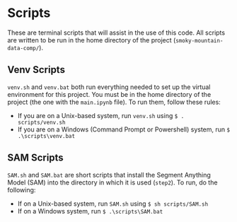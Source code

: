 # Scripts
These are terminal scripts that will assist in the use of this code. All scripts are written to be run in the home directory of the project (`smoky-mountain-data-comp/`).

## Venv Scripts
`venv.sh` and `venv.bat` both run everything needed to set up the virtual environment for this project. You must be in the home directory of the project (the one with the `main.ipynb` file). To run them, follow these rules:
- If you are on a Unix-based system, run `venv.sh` using `$ . scripts/venv.sh`
- If you are on a Windows (Command Prompt or Powershell) system, run `$ .\scripts\venv.bat` 

## SAM Scripts
`SAM.sh` and `SAM.bat` are short scripts that install the Segment Anything Model (SAM) into the directory in which it is used (`step2`). To run, do the following:
- If on a Unix-based system, run `SAM.sh` using `$ sh scripts/SAM.sh`
- If on a Windows system, run `$ .\scripts\SAM.bat`
